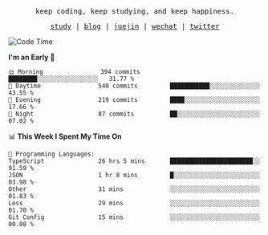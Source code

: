 <p align="center">
  <samp>
    <span>keep coding, keep studying, and keep happiness.</span>
  </samp>
</p>

<p align="center">
  <samp>
    <a href="https://github.com/ouduidui/fe-study">study</a> |
    <a href="https://deweyou.me">blog</a>  |
    <a href="https://juejin.cn/user/4309700183594366">juejin</a> |
    <a href="https://user-images.githubusercontent.com/54696834/165071004-6509e3f2-90c3-448c-9d92-3da42b0c2021.jpeg">wechat</a> |
    <a href="https://twitter.com/ouduidui">twitter</a>
  </samp>
</p>

<!--START_SECTION:waka-->
![Code Time](http://img.shields.io/badge/Code%20Time-3%2C847%20hrs%204%20mins-blue)

**I'm an Early 🐤** 

```text
🌞 Morning                394 commits         ████████░░░░░░░░░░░░░░░░░   31.77 % 
🌆 Daytime                540 commits         ███████████░░░░░░░░░░░░░░   43.55 % 
🌃 Evening                219 commits         ████░░░░░░░░░░░░░░░░░░░░░   17.66 % 
🌙 Night                  87 commits          ██░░░░░░░░░░░░░░░░░░░░░░░   07.02 % 
```


📊 **This Week I Spent My Time On** 

```text
💬 Programming Languages: 
TypeScript               26 hrs 5 mins       ███████████████████████░░   91.59 % 
JSON                     1 hr 8 mins         █░░░░░░░░░░░░░░░░░░░░░░░░   03.98 % 
Other                    31 mins             ░░░░░░░░░░░░░░░░░░░░░░░░░   01.83 % 
Less                     29 mins             ░░░░░░░░░░░░░░░░░░░░░░░░░   01.70 % 
Git Config               15 mins             ░░░░░░░░░░░░░░░░░░░░░░░░░   00.88 % 
```


<!--END_SECTION:waka-->
